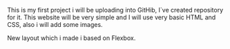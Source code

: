 This is my first project i will be uploading into GitHib, I`ve created
repository for it. This website will be very simple and I will use very basic
HTML and CSS, also i will add some images.

New layout which i made i based on Flexbox.
